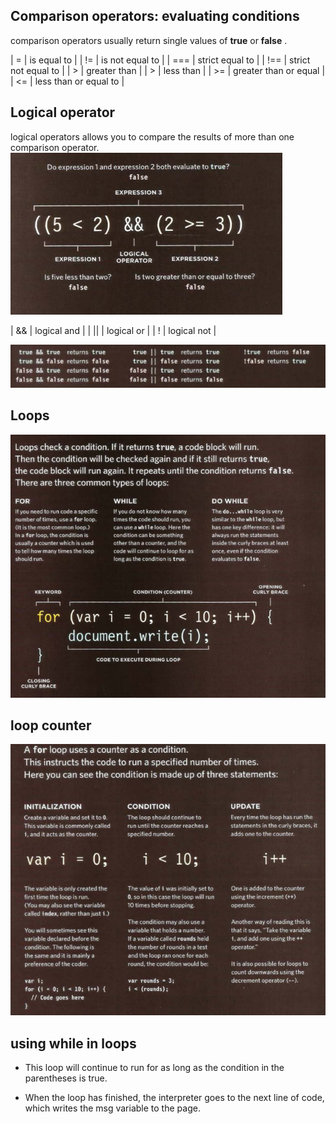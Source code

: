 ## Comparison operators: evaluating conditions 
comparison operators usually return single values of **true** or **false** . 

| = | is equal to |
| != | is not equal to |
| === | strict equal to | 
| !== | strict not equal to | 
| > | greater than | 
| > | less than | 
| >= | greater than or equal | 
| <= | less than or equal to | 

## Logical operator  
logical operators allows you to compare the results of more than one comparison operator. 
<img src = "images\logical.png">

| && | logical and |
| || | logical or | 
| ! | logical not | 

<img src=images\t&f.png>

## Loops 
<img src="images\loop.png">

## loop counter
<img src="images\for.png">


## using while in loops

* This loop will continue to run for as long as the condition in the parentheses is true.

* When the loop has finished, the
interpreter goes to the next line
of code, which writes the msg
variable to the page.

